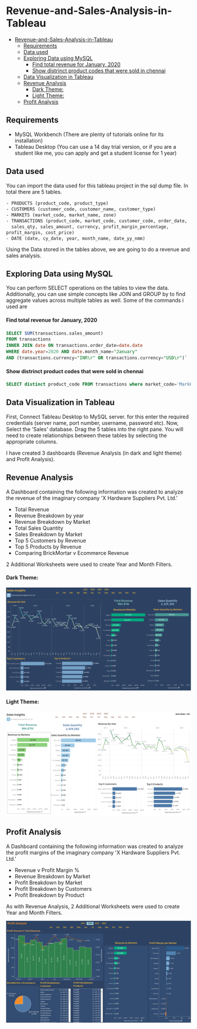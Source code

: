 # Revenue-and-Sales-Analysis-in-Tableau

- [Revenue-and-Sales-Analysis-in-Tableau](#revenue-and-sales-analysis-in-tableau)
  * [Requirements](#requirements)
  * [Data used](#data-used)
  * [Exploring Data using MySQL](#exploring-data-using-mysql)
      - [Find total revenue for January, 2020](#find-total-revenue-for-january--2020)
      - [Show distrinct product codes that were sold in chennai](#show-distrinct-product-codes-that-were-sold-in-chennai)
  * [Data Visualization in Tableau](#data-visualization-in-tableau)
  * [Revenue Analysis](#revenue-analysis)
      - [Dark Theme:](#dark-theme-)
      - [Light Theme:](#light-theme-)
  * [Profit Analysis](#profit-analysis)


## Requirements
- MySQL Workbench (There are plenty of tutorials online for its installation)
- Tableau Desktop (You can use a 14 day trial version, or if you are a student like me, you can apply and get a student license for 1 year)

## Data used
You can import the data used for this tableau project in the sql dump file. In total there are 5 tables.
```
- PRODUCTS (product_code, product_type)
- CUSTOMERS (customer_code, customer_name, customer_type)
- MARKETS (market_code, market_name, zone)
- TRANSACTIONS (product_code, market_code, customer_code, order_date, 
  sales_qty, sales_amount, currency, profit_margin_percentage, profit_margin, cost_price)
- DATE (date, cy_date, year, month_name, date_yy_nmm)
```

Using the Data stored in the tables above, we are going to do a revenue and sales analysis. 


## Exploring Data using MySQL
You can perform SELECT operations on the tables to view the data. Additionally, you can use simple concepts like JOIN and GROUP by to find aggregate values across multiple tables as well.
Some of the commands i used are


#### Find total revenue for January, 2020
```sql
SELECT SUM(transactions.sales_amount) 
FROM transactions 
INNER JOIN date ON transactions.order_date=date.date 
WHERE date.year=2020 AND date.month_name="January" 
AND (transactions.currency="INR\r" OR transactions.currency="USD\r")`
```

#### Show distrinct product codes that were sold in chennai
```sql
SELECT distinct product_code FROM transactions where market_code='Mark001'
```


## Data Visualization in Tableau 

First, Connect Tableau Desktop to MySQL server. for this enter the required credentials (server name, port number, username, password etc).
Now, Select the 'Sales' database. Drag the 5 tables into the right pane. You will need to create relationships between these tables by selecting the appropriate columns.

I have created 3 dashboards (Revenue Analysis (in dark and light theme) and Profit Analysis). 

## Revenue Analysis
A Dashboard containing the following information was created to analyze the revenue of the imaginary company 'X Hardware Suppliers Pvt. Ltd.'
- Total Revenue
- Revenue Breakdown by year
- Revenue Breakdown by Market
- Total Sales Quantity
- Sales Breakdown by Market
- Top 5 Customers by Revenue
- Top 5 Products by Revenue
- Comparing BrickMortar v Ecommerce Revenue

2 Additional Worksheets were used to create Year and Month Filters.

#### Dark Theme: 
![My Image](Screenshots/revenue.png)

#### Light Theme:
![My Image](Screenshots/revenuelight.png)


## Profit Analysis
A Dashboard containing the following information was created to analyze the profit margins of the imaginary company 'X Hardware Suppliers Pvt. Ltd.'
- Revenue v Profit Margin % 
- Revenue Breakdown by Market
- Profit Breakdown by Market
- Profit Breakdown by Customers
- Profit Breakdown by Product

As with Revenue Analysis, 2 Additional Worksheets were used to create Year and Month Filters.

![My Image](Screenshots/profit.png)





